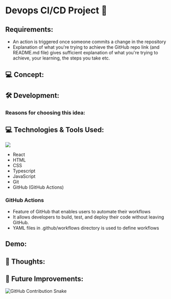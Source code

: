 # Devops CI/CD Project 🚧

## Requirements:
* An action is triggered once someone commits a change in the repository
* Explanation of what you're trying to achieve the GitHub repo link (and README.md file) gives sufficient explanation of what you're trying to achieve, your learning, the steps you take etc.


## 💻 Concept: 


## 🛠 Development:


### Reasons for choosing this idea: 



## 💻 Technologies & Tools Used:

![](https://skills.thijs.gg/icons?i=react,js,html,css,git,github)

- React 
- HTML
- CSS
- Typescript
- JavaScript 
- Git
- GitHub (GitHub Actions)


### GitHub Actions 
- Feature of GitHub that enables users to automate their workflows
- It allows developers to build, test, and deploy their code without leaving GitHub.
- YAML files in .github/workflows directory is used to define workflows 

## Demo:





## 🤔 Thoughts:

## 🎈 Future Improvements:

![GitHub Contribution Snake](dist/ocean.gif)
